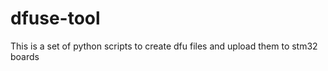 dfuse-tool
==========

This is a set of python scripts to create dfu files and upload them to stm32 boards